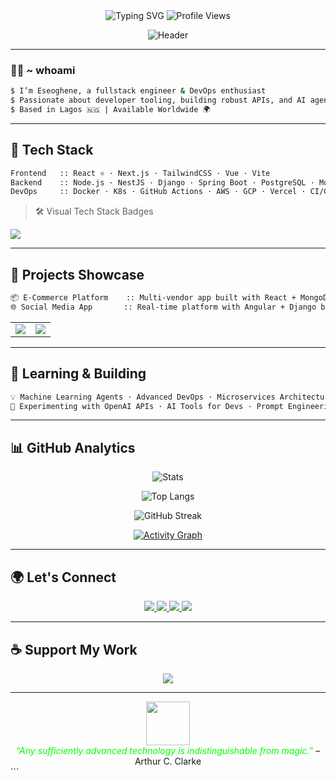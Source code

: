

<div align="center">

<img src="https://readme-typing-svg.herokuapp.com?font=Fira+Code&size=22&duration=4000&pause=1000&color=00FF00&center=true&vCenter=true&width=600&lines=Hi+there,+I'm+Eseoghene+👨‍💻;Fullstack+Developer+%7C+DevOps+Engineer+%7C+AI+Explorer;I+write+code+that+ships+and+scales!;Welcome+to+my+GitHub+terminal..." alt="Typing SVG" />

<img src="https://komarev.com/ghpvc/?username=eseoghene94&color=00FF00&style=flat-square" alt="Profile Views" />

![Header](https://capsule-render.vercel.app/api?type=waving&height=120&color=gradient&text=Welcome%20to%20My%20Terminal&fontColor=ffffff&fontAlignY=30&fontSize=30&desc=Code.%20Build.%20Deploy.&descAlignY=60&descAlign=60)

</div>

---

### 🧑‍💻 ~ whoami

```bash
$ I’m Eseoghene, a fullstack engineer & DevOps enthusiast 
$ Passionate about developer tooling, building robust APIs, and AI agents
$ Based in Lagos 🇳🇬 | Available Worldwide 🌍
````

---

## 🔧 Tech Stack

```bash
Frontend   :: React ⚛️ · Next.js · TailwindCSS · Vue · Vite
Backend    :: Node.js · NestJS · Django · Spring Boot · PostgreSQL · MongoDB
DevOps     :: Docker · K8s · GitHub Actions · AWS · GCP · Vercel · CI/CD
```

> 🛠 Visual Tech Stack Badges

<div align="left">
  <img src="https://skillicons.dev/icons?i=html,css,js,ts,react,nextjs,tailwind,vue,vite,nodejs,nestjs,django,python,spring,java,mysql,postgres,mongodb,aws,gcp,azure,docker,kubernetes,git,github,vercel" />
</div>

---

## 🚀 Projects Showcase

```bash
📦 E-Commerce Platform    :: Multi-vendor app built with React + MongoDB + Node
🌐 Social Media App       :: Real-time platform with Angular + Django backend
```

<table align="center">
  <tr>
    <td align="center">
      <a href="https://github.com/eseoghene94/e-commerce-platform">
        <img src="https://img.shields.io/badge/E--Commerce-Platform-0d1117?style=for-the-badge&logo=shopify&logoColor=white&color=00ffcc" />
      </a>
    </td>
    <td align="center">
      <a href="https://github.com/eseoghene94/social-media-app">
        <img src="https://img.shields.io/badge/Social-Media-App-0d1117?style=for-the-badge&logo=twitter&logoColor=white&color=00ffcc" />
      </a>
    </td>
  </tr>
</table>

---

## 🧠 Learning & Building

```bash
💡 Machine Learning Agents · Advanced DevOps · Microservices Architecture
🧪 Experimenting with OpenAI APIs · AI Tools for Devs · Prompt Engineering
```

---

## 📊 GitHub Analytics

<div align="center">

![Stats](https://github-readme-stats.vercel.app/api?username=eseoghene94\&show_icons=true\&theme=tokyonight\&hide_border=true)

![Top Langs](https://github-readme-stats.vercel.app/api/top-langs/?username=eseoghene94\&layout=compact\&theme=tokyonight\&hide_border=true)

![GitHub Streak](https://streak-stats.demolab.com?user=eseoghene94\&theme=tokyonight\&hide_border=true)

[![Activity Graph](https://github-readme-activity-graph.cyclic.app/graph?username=eseoghene94\&bg_color=0d1117\&color=00ffcc\&line=00ffcc\&point=ffffff\&area=true\&hide_border=true)](https://github.com/eseoghene94)

</div>

---

## 🌍 Let's Connect

<div align="center">
  <a href="https://eseoghenethedeveloper.vercel.app">
    <img src="https://img.shields.io/badge/Portfolio-0d1117?style=for-the-badge&logo=vercel&color=00ffcc" />
  </a>
  <a href="https://linkedin.com/in/eseoghene94">
    <img src="https://img.shields.io/badge/LinkedIn-0d1117?style=for-the-badge&logo=linkedin&color=00ffcc" />
  </a>
  <a href="https://twitter.com/eseoghene94">
    <img src="https://img.shields.io/badge/Twitter-0d1117?style=for-the-badge&logo=twitter&color=00ffcc" />
  </a>
  <a href="https://github.com/eseoghene94">
    <img src="https://img.shields.io/badge/GitHub-0d1117?style=for-the-badge&logo=github&color=00ffcc" />
  </a>
</div>

---

## ☕ Support My Work

<div align="center">
  <a href="https://www.buymeacoffee.com/eseoghene94">
    <img src="https://img.shields.io/badge/Buy%20Me%20A%20Coffee-0d1117?style=for-the-badge&logo=buy-me-a-coffee&color=FFDD00" />
  </a>
</div>

---

<div align="center">
  <img src="https://media.giphy.com/media/U3qYN8S0j3bpK/giphy.gif" width="70" />
  <br/>
  <i style="color:lime">“Any sufficiently advanced technology is indistinguishable from magic.”</i> – Arthur C. Clarke
</div>
```


